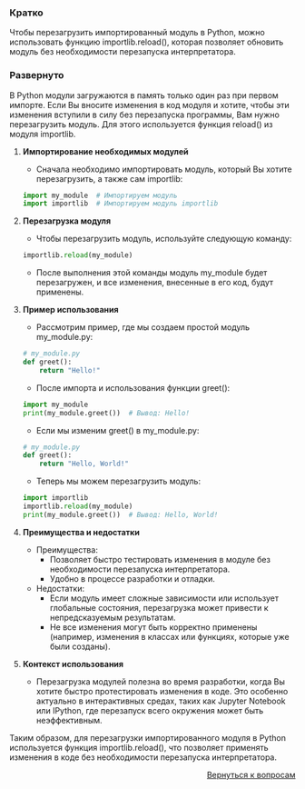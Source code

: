 ### Кратко

Чтобы перезагрузить импортированный модуль в Python, можно использовать функцию importlib.reload(), которая позволяет
обновить модуль без необходимости перезапуска интерпретатора.

### Развернуто

В Python модули загружаются в память только один раз при первом импорте. Если Вы вносите изменения в код модуля и
хотите, чтобы эти изменения вступили в силу без перезапуска программы, Вам нужно перезагрузить модуль. Для этого
используется функция reload() из модуля importlib.

1. **Импортирование необходимых модулей**
    - Сначала необходимо импортировать модуль, который Вы хотите перезагрузить, а также сам importlib:
    ```Python
    import my_module  # Импортируем модуль
    import importlib  # Импортируем модуль importlib
    ```

2. **Перезагрузка модуля**
    - Чтобы перезагрузить модуль, используйте следующую команду:
    ```Python
    importlib.reload(my_module)
    ```
    - После выполнения этой команды модуль my_module будет перезагружен, и все изменения, внесенные в его код, будут
      применены.

3. **Пример использования**
    - Рассмотрим пример, где мы создаем простой модуль my_module.py:
    ```Python
    # my_module.py
    def greet():
        return "Hello!"
    ```
    - После импорта и использования функции greet():
    ```Python
    import my_module
    print(my_module.greet())  # Вывод: Hello!
    ```
    - Если мы изменим greet() в my_module.py:
    ```Python
    # my_module.py
    def greet():
        return "Hello, World!"
    ```
    - Теперь мы можем перезагрузить модуль:
    ```Python
    import importlib
    importlib.reload(my_module)
    print(my_module.greet())  # Вывод: Hello, World!
    ```

4. **Преимущества и недостатки**
    - Преимущества:
        - Позволяет быстро тестировать изменения в модуле без необходимости перезапуска интерпретатора.
        - Удобно в процессе разработки и отладки.
    - Недостатки:
        - Если модуль имеет сложные зависимости или использует глобальные состояния, перезагрузка может привести к
          непредсказуемым результатам.
        - Не все изменения могут быть корректно применены (например, изменения в классах или функциях, которые уже
          были созданы).

5. **Контекст использования**
    - Перезагрузка модулей полезна во время разработки, когда Вы хотите быстро протестировать изменения в коде. Это
      особенно актуально в интерактивных средах, таких как Jupyter Notebook или IPython, где перезапуск всего окружения
      может быть неэффективным.

Таким образом, для перезагрузки импортированного модуля в Python используется функция importlib.reload(), что позволяет
применять изменения в коде без необходимости перезапуска интерпретатора.

<div align="right">

[Вернуться к вопросам](../Вопросы.md)

</div>
